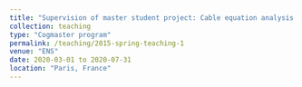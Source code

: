 ```yaml
---
title: "Supervision of master student project: Cable equation analysis of spatial synapse co-localization"
collection: teaching
type: "Cogmaster program"
permalink: /teaching/2015-spring-teaching-1
venue: "ENS"
date: 2020-03-01 to 2020-07-31
location: "Paris, France"
---
```


